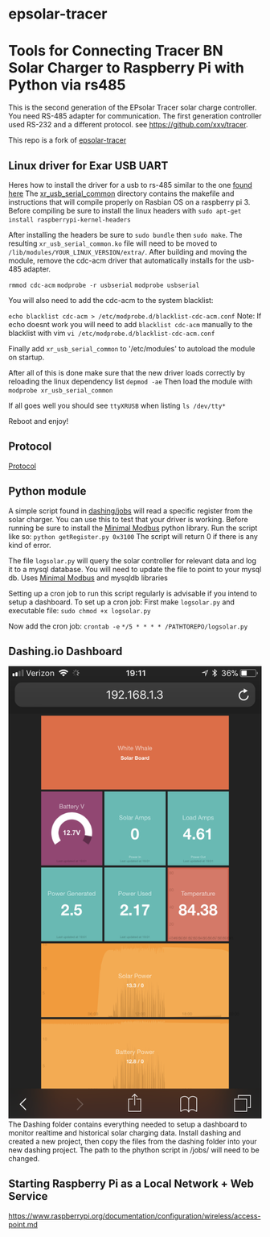 # epsolar-tracer
Tools for Connecting Tracer BN Solar Charger to Raspberry Pi with Python via rs485
===================================================

This is the second generation of the EPsolar Tracer solar charge controller. 
You need RS-485 adapter for communication. The first generation controller 
used RS-232 and a different protocol. see https://github.com/xxv/tracer.

This repo is a fork of [epsolar-tracer](https://github.com/kasbert/epsolar-tracer/)

Linux driver for Exar USB UART
------------------------------
Heres how to install the driver for a usb to rs-485 similar to the one [found here](https://www.amazon.com/gp/product/B016RU8JUY/ref=oh_aui_search_detailpage?ie=UTF8&psc=1)
The [xr_usb_serial_common](xr_usb_serial_common-1a/) directory contains the makefile and instructions that will compile properly on Rasbian OS on a raspberry pi 3. Before compiling be sure to install the linux headers with
`sudo apt-get install raspberrypi-kernel-headers`

After installing the headers be sure to `sudo bundle` then `sudo make`.
The resulting `xr_usb_serial_common.ko` file will need to be moved to `/lib/modules/YOUR_LINUX_VERSION/extra/`.
After building and moving the module, remove the cdc-acm driver that automatically installs for the usb-485 adapter.

`rmmod cdc-acm`
`modprobe -r usbserial`
`modprobe usbserial`

You will also need to add the cdc-acm to the system blacklist:

`echo blacklist cdc-acm > /etc/modprobe.d/blacklist-cdc-acm.conf`
Note: If echo doesnt work you will need to add `blacklist cdc-acm` manually to the blacklist with vim `vi /etc/modprobe.d/blacklist-cdc-acm.conf`

Finally add `xr_usb_serial_common` to '/etc/modules' to autoload the module on startup.

After all of this is done make sure that the new driver loads correctly by reloading the linux dependency list `depmod -ae`
Then load the module with `modprobe xr_usb_serial_common`

If all goes well you should see `ttyXRUSB` when listing `ls /dev/tty*`

Reboot and enjoy!

Protocol
--------
[Protocol](http://www.solar-elektro.cz/data/dokumenty/1733_modbus_protocol.pdf)

Python module
-------------
A simple script found in [dashing/jobs](dashing/jobs/getRegistery.py) will read a specific register from the solar charger. You can use this to test that your driver is working. Before running be sure to install the [Minimal Modbus](https://github.com/pyhys/minimalmodbus) python library.
Run the script like so:
`python getRegister.py 0x3100`
The script will return 0 if there is any kind of error.

The file `logsolar.py` will query the solar controller for relevant data and log it to a mysql database. You will need to update the file to point to your mysql db.
Uses [Minimal Modbus](https://github.com/pyhys/minimalmodbus) and mysqldb libraries

Setting up a cron job to run this script regularly is advisable if you intend to setup a dashboard.
To set up a cron job:
First make `logsolar.py` and executable file:
`sudo chmod +x logsolar.py`

Now add the cron job:
`crontab -e`
`*/5 * * * * /PATHTOREPO/logsolar.py`

Dashing.io Dashboard
--------------------
![Img](img/IMG_2011.png)
The Dashing folder contains everything needed to setup a dashboard to monitor realtime and historical solar charging data. Install dashing and created a new project, then copy the files from the dashing folder into your new dashing project. The path to the phython script in /jobs/ will need to be changed.

Starting Raspberry Pi as a Local Network + Web Service
------------------------------------------------------

https://www.raspberrypi.org/documentation/configuration/wireless/access-point.md
